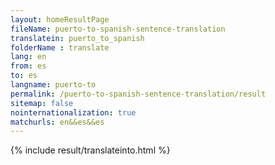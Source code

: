 ```yaml
---
layout: homeResultPage
fileName: puerto-to-spanish-sentence-translation
translatein: puerto_to_spanish
folderName : translate
lang: en
from: es
to: es
langname: puerto-to
permalink: /puerto-to-spanish-sentence-translation/result
sitemap: false
nointernationalization: true
matchurls: en&&es&&es
---
```

{% include result/translateinto.html %}

<script src="/js/result/translation.js" data-foldername="{{page.folderName}}" data-lang="{{page.lang}}"></script>
